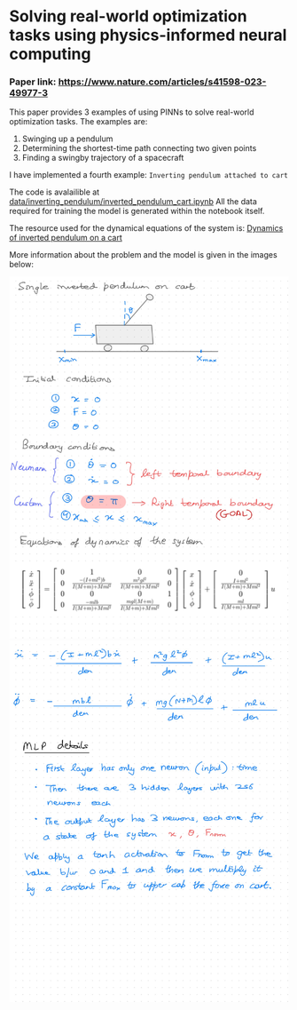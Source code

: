 # Solving real-world optimization tasks using physics-informed neural computing

### Paper link: https://www.nature.com/articles/s41598-023-49977-3

This paper provides 3 examples of using PINNs to solve real-world optimization tasks. The examples are:
1. Swinging up a pendulum
2. Determining the shortest-time path connecting two given points
3. Finding a swingby trajectory of a spacecraft

I have implemented a fourth example: `Inverting pendulum attached to cart`

The code is avalailible at [data/inverting_pendulum/inverted_pendulum_cart.ipynb](https://github.com/ArjunDosajh/pinn-optimization/blob/main/data/inverting_pendulum/inverted_pendulum_cart.ipynb)
All the data required for training the model is generated within the notebook itself.

The resource used for the dynamical equations of the system is: [Dynamics of inverted pendulum on a cart](https://ctms.engin.umich.edu/CTMS/index.php?example=InvertedPendulum&section=SystemModeling)

More information about the problem and the model is given in the images below:

<img src="Readme Assets/model_information_1.jpg" />
<img src="Readme Assets/model_information_2.jpg" />